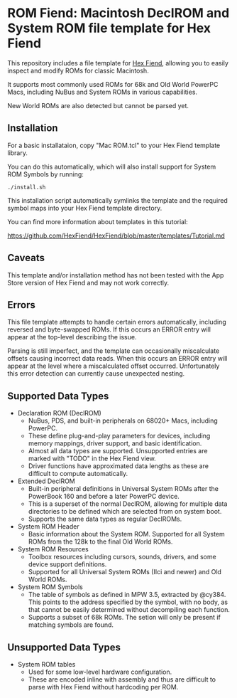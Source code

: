 # ROM Fiend: Macintosh DeclROM and System ROM file template for Hex Fiend

This repository includes a file template for [Hex Fiend](http://hexfiend.com), allowing you to
easily inspect and modify ROMs for classic Macintosh.

It supports most commonly used ROMs for 68k and Old World PowerPC Macs, including NuBus and System
ROMs in various capabilities.

New World ROMs are also detected but cannot be parsed yet.

## Installation
For a basic installataion, copy "Mac ROM.tcl" to your Hex Fiend template library.

You can do this automatically, which will also install support for System ROM Symbols by
running:
```
./install.sh
```
This installation script automatically symlinks the template and the required symbol maps into
your Hex Fiend template directory.

You can find more information about templates in this tutorial:

https://github.com/HexFiend/HexFiend/blob/master/templates/Tutorial.md

## Caveats
This template and/or installation method has not been tested with the App Store version of Hex
Fiend and may not work correctly.

## Errors
This file template attempts to handle certain errors automatically, including reversed and
byte-swapped ROMs. If this occurs an ERROR entry will appear at the top-level describing the
issue.

Parsing is still imperfect, and the template can occasionally miscalculate offsets causing
incorrect data reads. When this occurs an ERROR entry will appear at the level where a
miscalculated offset occurred. Unfortunately this error detection can currently cause unexpected
nesting.

## Supported Data Types
- Declaration ROM (DeclROM)
    - NuBus, PDS, and built-in peripherals on 68020+ Macs, including PowerPC.
    - These define plug-and-play parameters for devices, including memory mappings, driver support,
      and basic identification.
    - Almost all data types are supported. Unsupported entries are marked with "TODO" in the Hex
      Fiend view.
    - Driver functions have approximated data lengths as these are difficult to compute
      automatically.
- Extended DeclROM
    - Built-in peripheral definitions in Universal System ROMs after the PowerBook 160 and before a
      later PowerPC device.
    - This is a superset of the normal DeclROM, allowing for multiple data directories to be
      defined which are selected from on system boot.
    - Supports the same data types as regular DeclROMs.
- System ROM Header
    - Basic information about the System ROM. Supported for all System ROMs from the 128k to the
      final Old World ROMs.
- System ROM Resources
    - Toolbox resources including cursors, sounds, drivers, and some device support definitions.
    - Supported for all Universal System ROMs (IIci and newer) and Old World ROMs.
- System ROM Symbols
    - The table of symbols as defined in MPW 3.5, extracted by @cy384. This points to the address
      specified by the symbol, with no body, as that cannot be easily determined without
      decompiling each function.
    - Supports a subset of 68k ROMs. The setion will only be present if matching symbols are found.

## Unsupported Data Types
- System ROM tables
    - Used for some low-level hardware configuration.
    - These are encoded inline with assembly and thus are difficult to parse with Hex Fiend without hardcoding per ROM.
